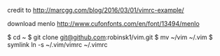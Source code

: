 credit to http://marcgg.com/blog/2016/03/01/vimrc-example/

download menlo http://www.cufonfonts.com/en/font/13494/menlo

$ cd ~
$ git clone git@github.com:robinsk1/vim.git 
$ mv ~/vim ~/.vim
$ symlink ln -s ~/.vim/vimrc ~/.vimrc
